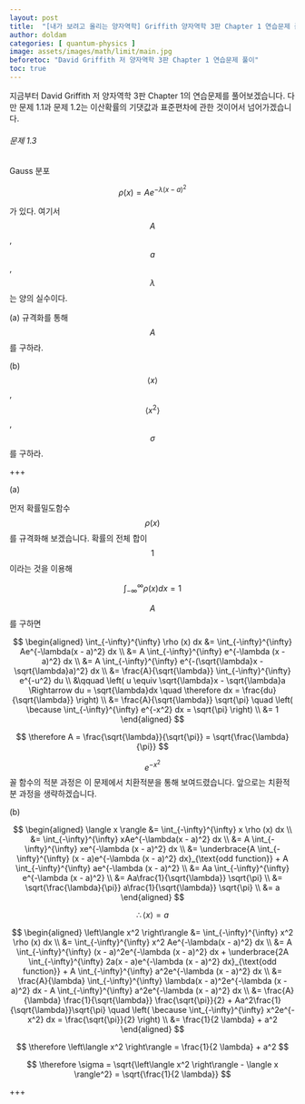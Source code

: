 ```yaml
---
layout: post
title:  "[내가 보려고 올리는 양자역학] Griffith 양자역학 3판 Chapter 1 연습문제 풀이"
author: doldam
categories: [ quantum-physics ]
image: assets/images/math/limit/main.jpg
beforetoc: "David Griffith 저 양자역학 3판 Chapter 1 연습문제 풀이"
toc: true
---
```


지금부터 David Griffith 저 양자역학 3판 Chapter 1의 연습문제를 풀어보겠습니다. 다만 문제 1.1과 문제 1.2는 이산확률의 기댓값과 표준편차에 관한 것이어서 넘어가겠습니다.

###### 문제 1.3

Gauss 분포

$$ \rho (x) = Ae^{-\lambda (x - a)^2} $$

가 있다. 여기서 $$ A $$, $$ a $$, $$ \lambda $$는 양의 실수이다.

(a) 규격화를 통해 $$ A $$를 구하라.

(b) $$ \langle x \rangle $$, $$ \left\langle x^2 \right\rangle $$, $$ \sigma $$를 구하라.

+++

(a)

먼저 확률밀도함수 $$ \rho (x) $$를 규격화해 보겠습니다. 확률의 전체 합이 $$ 1 $$이라는 것을 이용해

$$ \int_{-\infty}^{\infty} \rho (x) dx = 1 $$

$$ A $$를 구하면

$$ \begin{aligned}
	\int_{-\infty}^{\infty} \rho (x) dx 
	&= \int_{-\infty}^{\infty} Ae^{-\lambda(x - a)^2} dx \\
	&= A \int_{-\infty}^{\infty} e^{-\lambda (x - a)^2} dx \\
	&= A \int_{-\infty}^{\infty} e^{-(\sqrt{\lambda}x - \sqrt{\lambda}a)^2} dx \\
	&= \frac{A}{\sqrt{\lambda}} \int_{-\infty}^{\infty} e^{-u^2} du \\
	&\qquad \left( u \equiv \sqrt{\lambda}x - \sqrt{\lambda}a \Rightarrow du = \sqrt{\lambda}dx \quad \therefore dx = \frac{du}{\sqrt{\lambda}} \right) \\
	&= \frac{A}{\sqrt{\lambda}} \sqrt{\pi} \quad \left( \because \int_{-\infty}^{\infty} e^{-x^2} dx = \sqrt{\pi} \right) \\
	&= 1
\end{aligned} $$

$$ \therefore A = \frac{\sqrt{\lambda}}{\sqrt{\pi}} = \sqrt{\frac{\lambda}{\pi}} $$

$$ e^{-x^2} $$꼴 함수의 적분 과정은 이 문제에서 치환적분을 통해 보여드렸습니다. 앞으로는 치환적분 과정을 생략하겠습니다.

(b)

$$ \begin{aligned}
	\langle x \rangle 
	&= \int_{-\infty}^{\infty} x \rho (x) dx \\
	&= \int_{-\infty}^{\infty} xAe^{-\lambda(x - a)^2} dx \\
	&= A \int_{-\infty}^{\infty} xe^{-\lambda (x - a)^2} dx \\
	&= \underbrace{A \int_{-\infty}^{\infty} (x - a)e^{-\lambda (x - a)^2} dx}_{\text{odd function}} + A \int_{-\infty}^{\infty} ae^{-\lambda (x - a)^2} \\
	&= Aa \int_{-\infty}^{\infty} e^{-\lambda (x - a)^2} \\
	&= Aa\frac{1}{\sqrt{\lambda}} \sqrt{\pi} \\
	&= \sqrt{\frac{\lambda}{\pi}} a\frac{1}{\sqrt{\lambda}} \sqrt{\pi} \\
	&= a
\end{aligned} $$

$$ \therefore \langle x \rangle = a $$

$$ \begin{aligned}
	\left\langle x^2 \right\rangle
	&= \int_{-\infty}^{\infty} x^2 \rho (x) dx \\
	&= \int_{-\infty}^{\infty} x^2 Ae^{-\lambda(x - a)^2} dx \\
	&= A \int_{-\infty}^{\infty} (x - a)^2e^{-\lambda (x - a)^2} dx + \underbrace{2A \int_{-\infty}^{\infty} 2a(x - a)e^{-\lambda (x - a)^2} dx}_{\text{odd function}} + A \int_{-\infty}^{\infty} a^2e^{-\lambda (x - a)^2} dx \\
	&= \frac{A}{\lambda} \int_{-\infty}^{\infty} \lambda(x - a)^2e^{-\lambda (x - a)^2} dx - A \int_{-\infty}^{\infty} a^2e^{-\lambda (x - a)^2} dx \\
	&= \frac{A}{\lambda} \frac{1}{\sqrt{\lambda}} \frac{\sqrt{\pi}}{2} + Aa^2\frac{1}{\sqrt{\lambda}}\sqrt{\pi} \quad \left( \because \int_{-\infty}^{\infty} x^2e^{-x^2} dx = \frac{\sqrt{\pi}}{2} \right) \\
	&= \frac{1}{2 \lambda} + a^2
\end{aligned} $$

$$ \therefore \left\langle x^2 \right\rangle = \frac{1}{2 \lambda} + a^2 $$

$$ \therefore \sigma = \sqrt{\left\langle x^2 \right\rangle - \langle x \rangle^2} = \sqrt{\frac{1}{2 \lambda}} $$

+++

